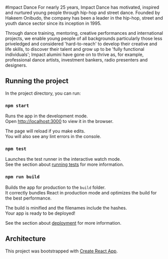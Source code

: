 #Impact Dance
For nearly 25 years, Impact Dance has motivated, inspired and nurtured young people through hip-hop and street dance. Founded by Hakeem
Onibudo, the company has been a leader in the hip-hop, street and youth dance sector since its inception in 1995.

Through dance training, mentoring, creative performances and international projects, we enable young people of all backgrounds particularly
those less priveledged and considered 'hard-to-reach' to develop their creative and life skills, to discover their talent and grow up
to be 'fully functional individuals'; Impact alumini have gone on to thrive as, for example, professional dance artists, investment bankers,
radio presenters and designers.

## Running the project

In the project directory, you can run:

### `npm start`

Runs the app in the development mode.<br>
Open [http://localhost:3000](http://localhost:3000) to view it in the browser.

The page will reload if you make edits.<br>
You will also see any lint errors in the console.

### `npm test`

Launches the test runner in the interactive watch mode.<br>
See the section about [running tests](https://facebook.github.io/create-react-app/docs/running-tests) for more information.

### `npm run build`

Builds the app for production to the `build` folder.<br>
It correctly bundles React in production mode and optimizes the build for the best performance.

The build is minified and the filenames include the hashes.<br>
Your app is ready to be deployed!

See the section about [deployment](https://facebook.github.io/create-react-app/docs/deployment) for more information.

## Architecture

This project was bootstrapped with [Create React App](https://github.com/facebook/create-react-app).


